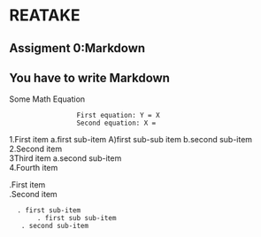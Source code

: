 # REATAKE

Assigment 0:Markdown
---
You have to write Markdown 
--- 
Some Math Equation  
                  
                     First equation: Y = X 
                     Second equation: X =   
                       

1.First item a.first sub-item A)first sub-sub item b.second sub-item  
2.Second item  
3Third item a.second sub-item  
4.Fourth item  

.First item  
.Second item  
     
      . first sub-item  
           . first sub sub-item  
       . second sub-item
      
       




                 
                    
                

